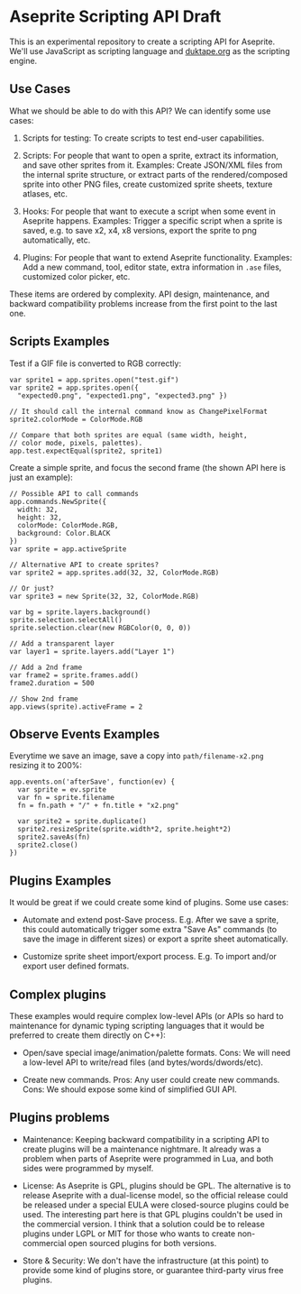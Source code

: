 # Aseprite Scripting API Draft

This is an experimental repository to create a scripting API for
Aseprite. We'll use JavaScript as scripting language and
[duktape.org](http://duktape.org/) as the scripting engine.

## Use Cases

What we should be able to do with this API?  We can identify some use
cases:

1. Scripts for testing: To create scripts to test end-user
   capabilities.

1. Scripts: For people that want to open a sprite, extract its
   information, and save other sprites from it. Examples: Create
   JSON/XML files from the internal sprite structure, or extract parts
   of the rendered/composed sprite into other PNG files, create
   customized sprite sheets, texture atlases, etc.

1. Hooks: For people that want to execute a script when some event in
   Aseprite happens. Examples: Trigger a specific script when a sprite
   is saved, e.g. to save x2, x4, x8 versions, export the sprite to
   png automatically, etc.

1. Plugins: For people that want to extend Aseprite
   functionality. Examples: Add a new command, tool, editor state, extra
   information in `.ase` files, customized color picker, etc.

These items are ordered by complexity. API design, maintenance, and
backward compatibility problems increase from the first point to the
last one.

## Scripts Examples

Test if a GIF file is converted to RGB correctly:

    var sprite1 = app.sprites.open("test.gif")
    var sprite2 = app.sprites.open({
      "expected0.png", "expected1.png", "expected3.png" })

    // It should call the internal command know as ChangePixelFormat
    sprite2.colorMode = ColorMode.RGB

    // Compare that both sprites are equal (same width, height,
    // color mode, pixels, palettes).
    app.test.expectEqual(sprite2, sprite1)

Create a simple sprite, and focus the second frame (the shown API here
is just an example):

    // Possible API to call commands
    app.commands.NewSprite({
      width: 32,
      height: 32,
      colorMode: ColorMode.RGB,
      background: Color.BLACK
    })
    var sprite = app.activeSprite

    // Alternative API to create sprites?
    var sprite2 = app.sprites.add(32, 32, ColorMode.RGB)

    // Or just?
    var sprite3 = new Sprite(32, 32, ColorMode.RGB)

    var bg = sprite.layers.background()
    sprite.selection.selectAll()
    sprite.selection.clear(new RGBColor(0, 0, 0))

    // Add a transparent layer
    var layer1 = sprite.layers.add("Layer 1")

    // Add a 2nd frame
    var frame2 = sprite.frames.add()
    frame2.duration = 500

    // Show 2nd frame
    app.views(sprite).activeFrame = 2

## Observe Events Examples

Everytime we save an image, save a copy into `path/filename-x2.png`
resizing it to 200%:

    app.events.on('afterSave', function(ev) {
      var sprite = ev.sprite
      var fn = sprite.filename
      fn = fn.path + "/" + fn.title + "x2.png"

      var sprite2 = sprite.duplicate()
      sprite2.resizeSprite(sprite.width*2, sprite.height*2)
      sprite2.saveAs(fn)
      sprite2.close()
    })

## Plugins Examples

It would be great if we could create some kind of plugins.
Some use cases:

* Automate and extend post-Save process. E.g. After we save a
  sprite, this could automatically trigger some extra "Save As"
  commands (to save the image in different sizes) or export a sprite
  sheet automatically.

* Customize sprite sheet import/export process. E.g. To import and/or
  export user defined formats.

## Complex plugins

These examples would require complex low-level APIs (or APIs so hard
to maintenance for dynamic typing scripting languages that it would be
preferred to create them directly on C++):

* Open/save special image/animation/palette formats. Cons: We will
  need a low-level API to write/read files (and
  bytes/words/dwords/etc).

* Create new commands. Pros: Any user could create new commands. Cons:
  We should expose some kind of simplified GUI API.

## Plugins problems

* Maintenance: Keeping backward compatibility in a scripting API to
  create plugins will be a maintenance nightmare. It already was a
  problem when parts of Aseprite were programmed in Lua, and both
  sides were programmed by myself.

* License: As Aseprite is GPL, plugins should be GPL. The alternative
  is to release Aseprite with a dual-license model, so the official
  release could be released under a special EULA were closed-source
  plugins could be used. The interesting part here is that GPL plugins
  couldn't be used in the commercial version. I think that a solution
  could be to release plugins under LGPL or MIT for those who wants to
  create non-commercial open sourced plugins for both versions.

* Store & Security: We don't have the infrastructure (at this point)
  to provide some kind of plugins store, or guarantee third-party
  virus free plugins.
